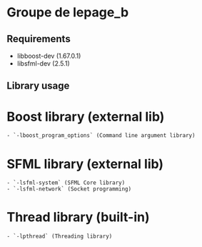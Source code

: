 # Groupe de lepage_b

## Requirements
- libboost-dev (1.67.0.1)
- libsfml-dev (2.5.1)

## Library usage
# Boost library (external lib)
    - `-lboost_program_options` (Command line argument library)
# SFML library (external lib)
    - `-lsfml-system` (SFML Core library)
    - `-lsfml-network` (Socket programming)
# Thread library (built-in)
    - `-lpthread` (Threading library)

